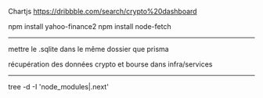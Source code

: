 Chartjs
https://dribbble.com/search/crypto%20dashboard

npm install yahoo-finance2
npm install node-fetch

---

mettre le .sqlite dans le même dossier que prisma

récupération des données crypto et bourse dans infra/services

---

tree -d -I 'node_modules|.next'
